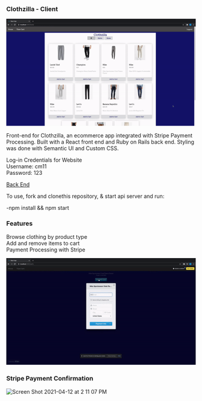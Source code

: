 ### **Clothzilla - Client**<br />

![](Clothzilla.gif)




Front-end for Clothzilla, an ecommerce app integrated with Stripe Payment Processing.
Built with a React front end and Ruby on Rails back end. Styling was done with Semantic UI and Custom CSS.


Log-in Credentials for Website <br />
Username: cm11 <br />
Password: 123 <br />


[Back End](https://github.com/cmur11/ecom_app_backend_api)

To use, fork and clonethis repository, & start api server and run:

-npm install && npm start

### **Features**<br />
Browse clothing by product type<br />
Add and remove items to cart<br />
Payment Processing with Stripe<br />

![](Stripe1.gif)
### Stripe Payment Confirmation

![Screen Shot 2021-04-12 at 2 11 07 PM](https://user-images.githubusercontent.com/72579072/114441523-80e93200-9b99-11eb-8d81-bd0b52ff50b3.png)
